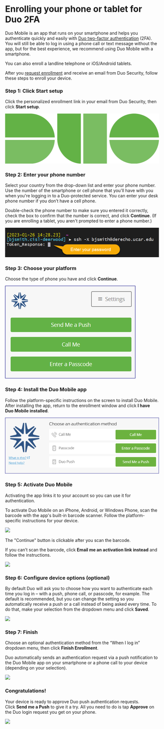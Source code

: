 # Enrolling your phone or tablet for Duo 2FA

Duo Mobile is an app that runs on your smartphone and helps you
authenticate quickly and easily with [Duo two-factor
authentication](file:////display/RC/Authenticating+with+Duo) (2FA). You
will still be able to log in using a phone call or text message without
the app, but for the best experience, we recommend using Duo Mobile with
a smartphone.

You can also enroll a landline telephone or iOS/Android tablets.

After you [request
enrollment](file:////display/RC/Authenticating+with+Duo) and receive an
email from Duo Security, follow these steps to enroll your device.

### Step 1: Click Start setup

Click the personalized enrollment link in your email from Duo Security,
then click **Start setup**.

![](media/image1.png)

### Step 2: Enter your phone number

Select your country from the drop-down list and enter your phone number.
Use the number of the smartphone or cell phone that you'll have with you
when you're logging in to a Duo-protected service. You can enter your
desk phone number if you don’t have a cell phone.

Double-check the phone number to make sure you entered it correctly,
check the box to confirm that the number is correct, and
click **Continue**. (If you are enrolling a tablet, you aren't prompted
to enter a phone number.)

![](media/image2.png)

### Step 3: Choose your platform

Choose the type of phone you have and click **Continue**.

![](media/image3.png)

### Step 4: Install the Duo Mobile app

Follow the platform-specific instructions on the screen to install Duo
Mobile. After installing the app, return to the enrollment window and
click **I have Duo Mobile installed**.

![](media/image4.png)

### Step 5: Activate Duo Mobile

Activating the app links it to your account so you can use it for
authentication.

To activate Duo Mobile on an iPhone, Android, or Windows Phone, scan the
barcode with the app's built-in barcode scanner. Follow the
platform-specific instructions for your device.

![](media/image5.png)

The "Continue" button is clickable after you scan the barcode.

If you can’t scan the barcode, click **Email me an activation link
instead** and follow the instructions.

![](media/image6.png)

### Step 6: Configure device options (optional)

By default Duo will ask you to choose how you want to authenticate each
time you log in – with a push, phone call, or passcode, for example. The
default is recommended, but you can change the setting so you
automatically receive a push or a call instead of being asked every
time. To do that, make your selection from the dropdown menu and
click **Saved**.

![](media/image7.png)

### Step 7: Finish

Choose an optional authentication method from the “When I log in”
dropdown menu, then click **Finish Enrollment**.

Duo automatically sends an authentication request via a push
notification to the Duo Mobile app on your smartphone or a phone call to
your device (depending on your selection).

![](media/image8.png)

### Congratulations!

Your device is ready to approve Duo push authentication requests.
Click **Send me a Push** to give it a try. All you need to do is
tap **Approve** on the Duo login request you get on your phone.

![](media/image9.png)
